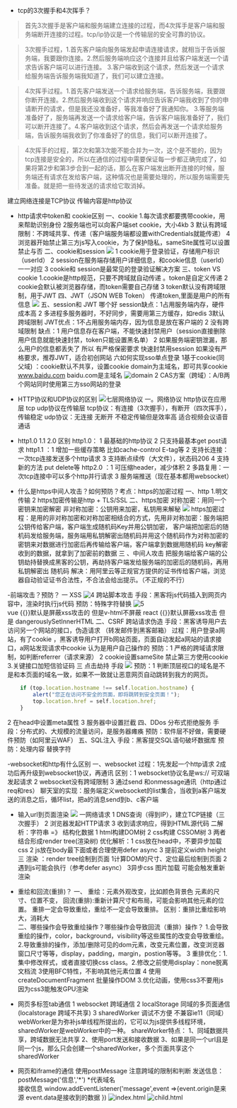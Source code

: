 - tcp的3次握手和4次挥手？

>首先3次握手是客户端和服务端建立连接的过程，而4次挥手是客户端和服务端断开连接的过程。tcp/ip协议是一个传输层的安全可靠的协议。

>3次握手过程，1.首先客户端向服务端发起申请连接请求，就相当于告诉服务端，我要跟你连接。2.然后服务端响应这个连接并且给客户端发送一个请求告诉客户端可以进行连接。
3.客户端收到这个请求，然后发送一个请求给服务端告诉服务端我知道了，我们可以建立连接。

>4次挥手过程。1.首先客户端发送一个请求给服务端，告诉服务端，我要跟你断开连接。2.然后服务端收到这个请求并响应告诉客户端我收到了你的申请断开的请求，但是我还没准备好，等我准备好了我通知你。
 3.等服务端准备好了，服务端再发送一个请求给客户端，告诉客户端我准备好了，我们可以断开连接了。4.客户端收到这个请求，然后会再发送一个请求给服务端，告诉服务端我收到了你准备好了的信息，我们可以断开连接了。

>4次挥手的过程，第2次和第3次能不能合并为一次，这个是不能的，因为tcp连接是安全的，所以在通信的过程中需要保证每一步都正确完成了，如果将第2步和第3步合到一起的话，那么在客户端发出断开连接的时候，服务端还有请求在发给客户端，这种情况也是需要处理的，所以服务端需要先准备。就是把一些待发送的请求给它取消掉。

建立网络连接是TCP协议  传输内容是http协议

- http请求中token和 cookie区别
一、cookie
  1.每次请求都要携带cookie，用来帮助识别身份
  2服务端也可以向客户端set cookie，大小4kb  3 默认有跨域限制：不跨域共享、传递（客户端服务端都设置withCredentials就能传递）
  4 浏览器开始禁止第三方js写入cookie，为了保护隐私，sameSite属性可以设置禁止与否 
 二、cookie和session ![](.网络_images/4e7b83d0.png)
  1 cookie用于登录验证，存储用户标识（userId） 2 session在服务端存储用户详细信息，和cookie信息（userId）一一对应
  3 cookie和 session是最常见的登录验证解决方案
  三、token VS cookie
  1.cookie是http规范，只要不跨域就自动传递 。token是自定义传递
  2 cookie会默认被浏览器存储，而token需要自己存储
  3 token默认没有跨域限制，用于JWT
  四、JWT（JSON WEB Token）
  传递token,里面是用户的所有信息
  ![](.网络_images/02e82a70.png)
  五、session和 JWT 哪个好
  session缺点：1占用服务端内存，硬件成本高 2 多进程多服务器时，不好同步，需要用第三方缓存，如redis  3默认跨域限制
  JWT优点：1不占用服务端内存，因为信息是放在客户端的 2 没有跨域限制
  缺点：1 用户信息存在客户端，不能快速封禁用户（session直接删除用户信息就能快速封禁，token只能设置黑名单）
  2 如果服务端密钥泄漏，那么用户的信息都丢失了
  所以 有严格保密要求 快速封禁用session   如果没有严格要求，推荐JWT，适合初创网站
  六如何实现sso单点登录  [](https://juejin.cn/post/6844903509272297480#comment)
  1基于cookie(同父域) ：cookie默认不共享，设置cookie domain为主域名，即可共享cookie  www.baidu.com baidu.com是主域名 ![domain](.网络_images/626f33ea.png)
  2 CAS方案（跨域）：A/B两个网站同时使用第三方sso网站的登录
  
- HTTP协议和UDP协议的区别  ![七层网络协议](.网络_images/4a95c4db.png)
  一。网络协议
   http协议在应用层  tcp udp协议在传输层 
  tcp协议：有连接（3次握手），有断开（四次挥手），传输稳定
  udp协议：无连接 无断开 不稳定传输但是效率高 适合视频会议语音通话
  
- http1.0  1.1 2.0 区别
http1.0： 1 最基础的http协议 2 只支持最基本get post请求 
  http1.1 ：1 增加一些缓存策略 比如cache-control E-tag等 2 支持长连接：一次tcp连接发送多个http请求 3 支持断点续传（大文件），状态码206
    4 支持新的方法 put delete等
  http2.0 ：1 可压缩header，减少体积  2 多路复用：一次tcp连接中可以多个http并行请求 3 服务端推送（现在基本都用websocket）

- 什么是https中间人攻击？如何预防？考点：https的加密过程
    一、http
    1.明文传输 2 https加密传输是http + TLS/SSL
    二、https加密
    对称加密：用同一个密钥来加密解密
    非对称加密：公钥用来加密，私钥用来解秘
   ![](.网络_images/9cecebb2.png) https加密过程：是用的非对称加密和对称加密相结合的方式，先用非对称加密：服务端把公钥传给客户端，客户端生成随机码Key并用公钥加密，
  客户端把加密后的随机码发给服务端，服务端用私钥解密出随机码并用这个随机码作为对称加密的密钥来对数据进行加密后再传输给客户端，客户端拿到数据用随机码
  key解密收到的数据，就拿到了加密前的数据
  三 、中间人攻击
    把服务端给客户端的公钥劫持替换成黑客的公钥，再劫持客户端发给服务端的加密后的随机码，再用私钥解密出
  随机码
    解决：用阿里云等正规官方提供的证书传给客户端，浏览器自动验证证书合法性，不合法会给出提示。（不正规的不行）

-前端攻击？预防？
一 XSS ![4](.网络_images/2f9d4dbf.png)
跨站脚本攻击
手段：黑客将js代码插入到网页内容中，渲染时执行js代码
预防：特殊字符替换  ![5](.网络_images/ab395093.png)   
vue {{}}默认是屏蔽xss攻击的 但是v-html不屏蔽
react {{}}默认屏蔽xss攻击 但是 dangerouslySetInnerHTML
二、CSRF
跨站请求伪造
手段：黑客诱导用户去访问另一个网站的接口，伪造请求 （转发邮件到黑客邮箱）
过程：用户登录a网站，有了cookie ，黑客诱导用户打开b网站页面，页面自动发起a网站的请求接口，a网站发现请求中cookie
认为是用户自己操作的
预防：1 严格的跨域请求限制，如判断referrer（请求来源） 2 cookie设置sameSite 禁止第三方使用cookie 3.关键接口加短信验证码
三 点击劫持 
   手段 ![](.网络_images/58db76f2.png)
    预防：1 判断顶层视口的域名是不是和本页面的域名一致，如果不一致就让恶意网页自动跳转到我方的网页。
```javascript
    if (top.location.hostname !== self.location.hostname) {
        alert("您正在访问不安全的页面，即将跳转到安全页面！");
        top.location.href = self.location.href;
    }
```    
2 在head中设置meta属性 <meta http-equiv="X-Frame-Options" content="SAMEORIGIN">
3 服务器中设置拦截
四、DDos
分布式拒绝服务
手段：分布式的、大规模的流量访问，是服务器瘫痪
预防：软件层不好做，需要硬件预防（如阿里云WAF）
五、SQL注入
手段：黑客提交SQL语句破坏数据库
预防：处理内容 替换字符

-websocket和http有什么区别
一、websocket
过程：1先发起一个http请求 2成功后再升级到websocket协议，再通讯
区别：1 websocket协议名是ws:// 可双端发起请求  2 websocket没有跨域限制 3 通过send 和onmessage通讯（http通过req和res）
 聊天室的实现：服务端定义websocket的list集合，当收到a客户端发送的消息之后，循环list，把a的消息send到b、c客户端

- 输入url到页面渲染 ![](.网络_images/59f150ea.png)
一网络请求
  1 DNS查询（得到IP），建立TCP链接（三次握手） 
  2 浏览器发起HTTP请求
  3 收到请求响应，得到HTML源代码
二解析：字符串 =》 结构化数据
  1 html构建DOM树 2 css构建 CSSOM树 3 两者结合形成render tree(渲染树)
    优化解析：1 css放在head中，不要异步加载css 2 js放在body最下面或者合理使用defer async 3 <img>提前定义width height
三 渲染 ：render tree绘制到页面
  1计算DOM的尺寸、定位最后绘制到页面
  2遇到js可能会执行（参考defer async）
  3异步css 图片加载 可能会触发重新渲染 

- 重绘和回流(重排)？
一、
重绘：元素外观改变，比如颜色背景色 元素的尺寸、位置不变，
回流(重排):重新计算尺寸和布局，可能会影响其他元素的位置。
重排一定会导致重绘，重绘不一定会导致重排。
  区别：重排比重绘影响大，消耗大  
二、哪些操作会导致重绘操作？哪些操作会导致回流（重排）操作？
1.会导致重绘的操作，color，background，visibility等这些属性的改变会导致重绘。
2.导致重排的操作，添加/删除可见的dom元素，改变元素位置，改变浏览器窗口尺寸等等，display，padding，margin，postion等等。
3 重排优化：1.集中修改样式，或者直接切换css class。2.修改之前使用display：none脱离文档流 
  3使用BFC特性，不影响其他元素位置 4 使用createDocumentFragment 批量操作DOM
  3.优化动画，使用css3不要用js 因为css3能触发GPU渲染

- 网页多标签tab通信
1 websocket 跨域通信
2 localStorage 同域的多页面通信 (localstorage 跨域不共享)
3 sharedWorker 调试不方便 不兼容ie11（同域）
  webWorker是为弥补js单线程所提出的，它可以为js提供多线程环境，sharedWorker是webWorker中的一种。
    shareWorker特点：
    1、同域数据共享，跨域数据无法共享
    2、使用port发送和接收数据
    3、如果是同一个url且是同一个js，那么只会创建一个sharedWorker，多个页面共享这个sharedWorker

- 网页和iframe的通信
  使用postMessage  注意跨域的限制和判断 
  发送信息：postMessage('信息','*') *代表域名  
  接收信息 window.addEventListener('message',event =>{event.origin是来源 event.data是接收到的数据 })
  ![index.html](.网络_images/df2f717f.png) 
  ![child.html](.网络_images/9071af50.png)
  
